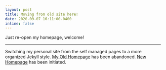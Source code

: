 ```yaml
---
layout: post
title: Moving from old site here!
date: 2020-09-07 16:11:00-0400
inline: false
---
```


Just re-open my homepage, welcome!

***

Switching my personal site from the self managed pages to a more organized Jekyll style. <a href="https://www.drstanliu.cn" target="blank">My Old Homepage</a> has been abandoned. <a href="https://drstanliu.cn" target="blank">New Homepage</a> has been initiated.

